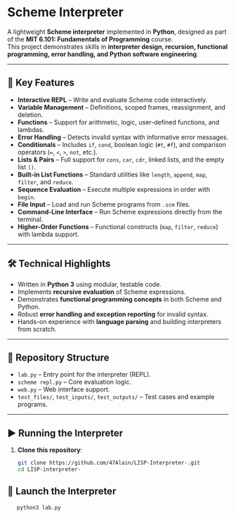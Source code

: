 # **Scheme Interpreter**

A lightweight **Scheme interpreter** implemented in **Python**, designed as part of the **MIT 6.101: Fundamentals of Programming** course.  
This project demonstrates skills in **interpreter design, recursion, functional programming, error handling, and Python software engineering**.

---

## 🚀  **Key Features**

- **Interactive REPL** – Write and evaluate Scheme code interactively.  
- **Variable Management** – Definitions, scoped frames, reassignment, and deletion.  
- **Functions** – Support for arithmetic, logic, user-defined functions, and lambdas.  
- **Error Handling** – Detects invalid syntax with informative error messages.  
- **Conditionals** – Includes `if`, `cond`, boolean logic (`#t`, `#f`), and comparison operators (`=`, `<`, `>`, `not`, etc.).  
- **Lists & Pairs** – Full support for `cons`, `car`, `cdr`, linked lists, and the empty list `()`.  
- **Built-in List Functions** – Standard utilities like `length`, `append`, `map`, `filter`, and `reduce`.  
- **Sequence Evaluation** – Execute multiple expressions in order with `begin`.  
- **File Input** – Load and run Scheme programs from `.scm` files.  
- **Command-Line Interface** – Run Scheme expressions directly from the terminal.  
- **Higher-Order Functions** – Functional constructs (`map`, `filter`, `reduce`) with lambda support.  

---

## 🛠️ **Technical Highlights**

- Written in **Python 3** using modular, testable code.  
- Implements **recursive evaluation** of Scheme expressions.  
- Demonstrates **functional programming concepts** in both Scheme and Python.  
- Robust **error handling and exception reporting** for invalid syntax.  
- Hands-on experience with **language parsing** and building interpreters from scratch.  

---

## 📂 **Repository Structure**

- `lab.py` – Entry point for the interpreter (REPL).  
- `scheme repl.py` – Core evaluation logic.  
- `web.py` – Web interface support.  
- `test_files/`, `test_inputs/`, `test_outputs/` – Test cases and example programs.  

---

## ▶️ **Running the Interpreter**

1. **Clone this repository**:  
   ```bash
   git clone https://github.com/47Alain/LISP-Interpreter-.git
   cd LISP-interpreter-

## 🚀 **Launch the Interpreter**
```bash
   python3 lab.py

